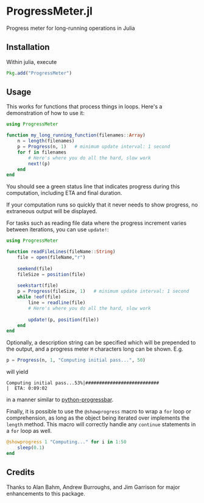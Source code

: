 # ProgressMeter.jl

Progress meter for long-running operations in Julia

## Installation

Within julia, execute
```julia
Pkg.add("ProgressMeter")
```

## Usage

This works for functions that process things in loops.
Here's a demonstration of how to use it:

```julia
using ProgressMeter

function my_long_running_function(filenames::Array)
    n = length(filenames)
    p = Progress(n, 1)   # minimum update interval: 1 second
    for f in filenames
        # Here's where you do all the hard, slow work
        next!(p)
    end
end
```

You should see a green status line that indicates progress during this computation, including ETA and final duration.

If your computation runs so quickly that it never needs to show progress, no extraneous output will be displayed.

For tasks such as reading file data where the progress increment varies between iterations, you can use `update!`:

```julia
using ProgressMeter

function readFileLines(fileName::String)
    file = open(fileName,"r")
    
    seekend(file)
    fileSize = position(file)
    
    seekstart(file)
    p = Progress(fileSize, 1)   # minimum update interval: 1 second
    while !eof(file)
        line = readline(file)
        # Here's where you do all the hard, slow work
        
        update!(p, position(file))
    end
end
```

Optionally, a description string can be specified which will be prepended to the output, and a progress meter `M` characters long can be shown.  E.g. 

```julia
p = Progress(n, 1, "Computing initial pass...", 50)
```

will yield

```
Computing initial pass...53%|###########################                       |  ETA: 0:09:02
```

in a manner similar to [python-progressbar](https://code.google.com/p/python-progressbar/).

Finally, it is possible to use the `@showprogress` macro to wrap a `for` loop or comprehension, as long as the object being iterated over implements the `length` method.  This macro will correctly handle any `continue` statements in a `for` loop as well.

```julia
@showprogress 1 "Computing..." for i in 1:50
    sleep(0.1)
end
```

## Credits

Thanks to Alan Bahm, Andrew Burroughs, and Jim Garrison for major enhancements to this package.

